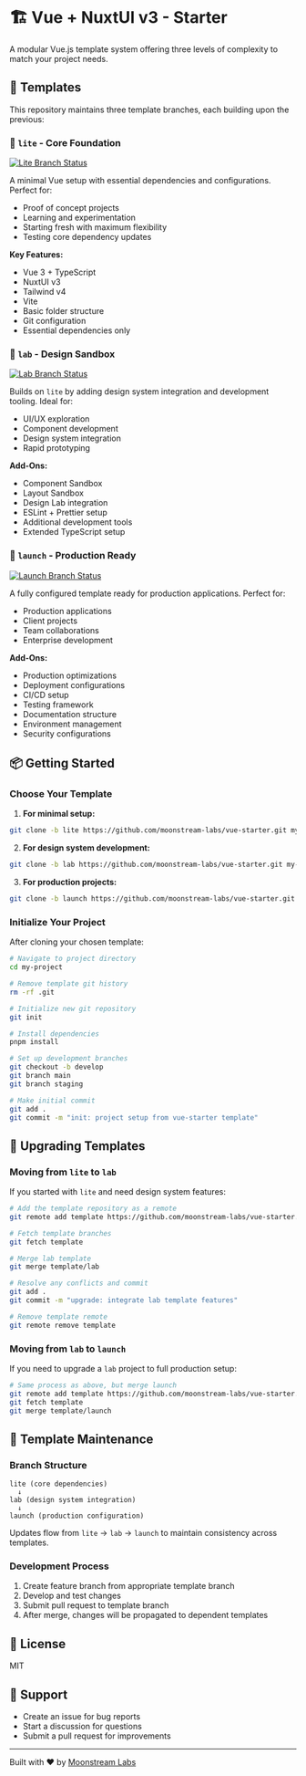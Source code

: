 # 🏗️ Vue + NuxtUI v3 - Starter

A modular Vue.js template system offering three levels of complexity to match your project needs.

## 🧱 Templates

This repository maintains three template branches, each building upon the previous:

### 🐣 `lite` - Core Foundation

[![Lite Branch Status](https://img.shields.io/badge/status-maintained-brightgreen)]()

A minimal Vue setup with essential dependencies and configurations. Perfect for:

- Proof of concept projects
- Learning and experimentation
- Starting fresh with maximum flexibility
- Testing core dependency updates

**Key Features:**

- Vue 3 + TypeScript
- NuxtUI v3
- Tailwind v4
- Vite
- Basic folder structure
- Git configuration
- Essential dependencies only

### 🧪 `lab` - Design Sandbox

[![Lab Branch Status](https://img.shields.io/badge/status-maintained-brightgreen)]()

Builds on `lite` by adding design system integration and development tooling. Ideal for:

- UI/UX exploration
- Component development
- Design system integration
- Rapid prototyping

**Add-Ons:**

- Component Sandbox
- Layout Sandbox
- Design Lab integration
- ESLint + Prettier setup
- Additional development tools
- Extended TypeScript setup

### 🚀 `launch` - Production Ready

[![Launch Branch Status](https://img.shields.io/badge/status-maintained-brightgreen)]()

A fully configured template ready for production applications. Perfect for:

- Production applications
- Client projects
- Team collaborations
- Enterprise development

**Add-Ons:**

- Production optimizations
- Deployment configurations
- CI/CD setup
- Testing framework
- Documentation structure
- Environment management
- Security configurations

## 📦 Getting Started

### Choose Your Template

1. **For minimal setup:**

```bash
git clone -b lite https://github.com/moonstream-labs/vue-starter.git my-project
```

2. **For design system development:**

```bash
git clone -b lab https://github.com/moonstream-labs/vue-starter.git my-project
```

3. **For production projects:**

```bash
git clone -b launch https://github.com/moonstream-labs/vue-starter.git my-project
```

### Initialize Your Project

After cloning your chosen template:

```bash
# Navigate to project directory
cd my-project

# Remove template git history
rm -rf .git

# Initialize new git repository
git init

# Install dependencies
pnpm install

# Set up development branches
git checkout -b develop
git branch main
git branch staging

# Make initial commit
git add .
git commit -m "init: project setup from vue-starter template"
```

## 🔄 Upgrading Templates

### Moving from `lite` to `lab`

If you started with `lite` and need design system features:

```bash
# Add the template repository as a remote
git remote add template https://github.com/moonstream-labs/vue-starter.git

# Fetch template branches
git fetch template

# Merge lab template
git merge template/lab

# Resolve any conflicts and commit
git add .
git commit -m "upgrade: integrate lab template features"

# Remove template remote
git remote remove template
```

### Moving from `lab` to `launch`

If you need to upgrade a `lab` project to full production setup:

```bash
# Same process as above, but merge launch
git remote add template https://github.com/moonstream-labs/vue-starter.git
git fetch template
git merge template/launch
```

## 📝 Template Maintenance

### Branch Structure

```
lite (core dependencies)
  ↓
lab (design system integration)
  ↓
launch (production configuration)
```

Updates flow from `lite` → `lab` → `launch` to maintain consistency across templates.

### Development Process

1. Create feature branch from appropriate template branch
2. Develop and test changes
3. Submit pull request to template branch
4. After merge, changes will be propagated to dependent templates

## 📜 License

MIT

## 💬 Support

- Create an issue for bug reports
- Start a discussion for questions
- Submit a pull request for improvements

---
Built with ❤️ by [Moonstream Labs](https://github.com/moonstream-labs)